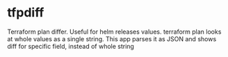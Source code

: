 # tfpdiff
Terraform plan differ. Useful for helm releases values. terraform plan looks at whole values as a single string. This app parses it as JSON and shows diff for specific field, instead of whole string
